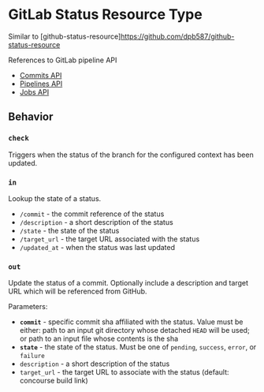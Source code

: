 # GitLab Status Resource Type

Similar to [github-status-resource]<https://github.com/dpb587/github-status-resource>

References to GitLab pipeline API

- [Commits API](https://docs.gitlab.com/ee/api/commits.html)
- [Pipelines API](https://docs.gitlab.com/ee/api/pipelines.html)
- [Jobs API](https://docs.gitlab.com/ee/api/jobs.html)

## Behavior

### `check`

Triggers when the status of the branch for the configured context has been updated.

### `in`

Lookup the state of a status.

- `/commit` - the commit reference of the status
- `/description` - a short description of the status
- `/state` - the state of the status
- `/target_url` - the target URL associated with the status
- `/updated_at` - when the status was last updated

### `out`

Update the status of a commit. Optionally include a description and target URL which will be referenced from GitHub.

Parameters:

- **`commit`** - specific commit sha affiliated with the status. Value must be either: path to an input git directory whose detached `HEAD` will be used; or path to an input file whose contents is the sha
- **`state`** - the state of the status. Must be one of `pending`, `success`, `error`, or `failure`
- `description` - a short description of the status
- `target_url` - the target URL to associate with the status (default: concourse build link)
